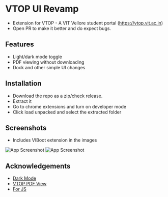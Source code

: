 
# VTOP UI Revamp

- Extension for VTOP - A VIT Vellore student portal (https://vtop.vit.ac.in)
- Open PR to make it better and do expect bugs.




## Features

- Light/dark mode toggle
- PDF viewing without downloading
- Dock and other simple UI changes



## Installation

- Download the repo as a zip/check release.
- Extract it
- Go to chrome extensions and turn on developer mode
- Click load unpacked and select the extracted folder


## Screenshots

- Includes VIBoot extension in the images
  
![App Screenshot](https://github.com/m-rithik/VTOP-UI/blob/main/src/imgs/img1.png)
![App Screenshot](https://github.com/m-rithik/VTOP-UI/blob/main/src/imgs/img2.png)


## Acknowledgements

 - [Dark Mode ](https://github.com/darkreader/darkreader)
 - [VTOP PDF View](https://github.com/theg1239/VTOP-AutoOpen)
 - [For JS](https://chat.com)
